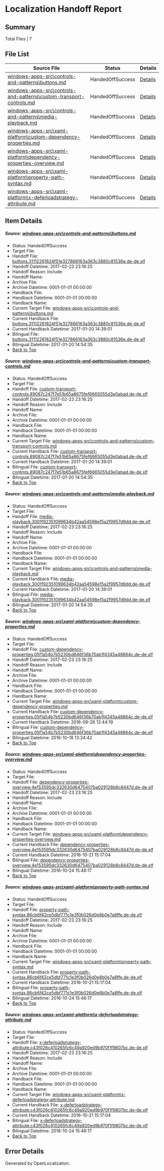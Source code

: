 # <a name='report-top'></a> Localization Handoff Report

## Summary
 Total Files | 7

## File List
 Source File | Status | Details 
 ----------- | ------ | ------- 
 [windows-apps-src\controls-and-patterns\buttons.md](https://cpubwin.visualstudio.com/windows-uwp/_git/windows-uwp/commit/46dcfcebf72747fd2f521c76d8dbc1b4049349f4?path=windows-apps-src%2Fcontrols-and-patterns%2Fbuttons.md&_a=contents) | HandedOffSuccess | [Details](#17657232b4671719407363688dbdb58917d9cf1c746)
 [windows-apps-src\controls-and-patterns\custom-transport-controls.md](https://cpubwin.visualstudio.com/windows-uwp/_git/windows-uwp/commit/46dcfcebf72747fd2f521c76d8dbc1b4049349f4?path=windows-apps-src%2Fcontrols-and-patterns%2Fcustom-transport-controls.md&_a=contents) | HandedOffSuccess | [Details](#34c3aab3e9a04eb535014182c0dbc8c140670b89753)
 [windows-apps-src\controls-and-patterns\media-playback.md](https://cpubwin.visualstudio.com/windows-uwp/_git/windows-uwp/commit/46dcfcebf72747fd2f521c76d8dbc1b4049349f4?path=windows-apps-src%2Fcontrols-and-patterns%2Fmedia-playback.md&_a=contents) | HandedOffSuccess | [Details](#51d8a53de21623516d6d582834cf9d854f2a54032240)
 [windows-apps-src\xaml-platform\custom-dependency-properties.md](https://cpubwin.visualstudio.com/windows-uwp/_git/windows-uwp/commit/46dcfcebf72747fd2f521c76d8dbc1b4049349f4?path=windows-apps-src%2Fxaml-platform%2Fcustom-dependency-properties.md&_a=contents) | HandedOffSuccess | [Details](#b26ee59be9c309326eeb93546d3702bc161513f37854)
 [windows-apps-src\xaml-platform\dependency-properties-overview.md](https://cpubwin.visualstudio.com/windows-uwp/_git/windows-uwp/commit/46dcfcebf72747fd2f521c76d8dbc1b4049349f4?path=windows-apps-src%2Fxaml-platform%2Fdependency-properties-overview.md&_a=contents) | HandedOffSuccess | [Details](#e46a092298ce183212384155492ea73a79ebe86f7856)
 [windows-apps-src\xaml-platform\property-path-syntax.md](https://cpubwin.visualstudio.com/windows-uwp/_git/windows-uwp/commit/680674a84056fc9fce47e3ec4bca7be7e2af8ba4?path=windows-apps-src%2Fxaml-platform%2Fproperty-path-syntax.md&_a=contents) | HandedOffSuccess | [Details](#3209028f151608c83e69d6750e978132a6c8b83c7860)
 [windows-apps-src\xaml-platform\x-deferloadstrategy-attribute.md](https://cpubwin.visualstudio.com/windows-uwp/_git/windows-uwp/commit/46dcfcebf72747fd2f521c76d8dbc1b4049349f4?path=windows-apps-src%2Fxaml-platform%2Fx-deferloadstrategy-attribute.md&_a=contents) | HandedOffSuccess | [Details](#0fd1e58549ba19397948864fe5fe0b31fcaf01d77868)

## Item Details
##### <a name='17657232b4671719407363688dbdb58917d9cf1c746'></a> Source: [windows-apps-src\controls-and-patterns\buttons.md](https://cpubwin.visualstudio.com/windows-uwp/_git/windows-uwp/commit/46dcfcebf72747fd2f521c76d8dbc1b4049349f4?path=windows-apps-src%2Fcontrols-and-patterns%2Fbuttons.md&_a=contents)
* Status: HandedOffSuccess
* Target File: 
* Handoff File: [buttons.31112261824f51e327866163a363c3880c81536e.de-de.xlf](https://cpubwin.visualstudio.com/windows-uwp/_git/WDCLib.handoff/commit/fa2f1464039c302f6340817d1804f47f996b9a8a?path=ol-handoff%2Fcpubwin%2Fwindows-uwp.de-de%2Fmaster%2Fbuttons.31112261824f51e327866163a363c3880c81536e.de-de.xlf&_a=contents)
* Handoff Datetime: 2017-02-23 23:16:25
* Handoff Reason: Include
* Handoff Name: 
* Archive File: 
* Archive Datetime: 0001-01-01 00:00:00
* Handback File: 
* Handback Datetime: 0001-01-01 00:00:00
* Handback Name: 
* Current Target File: [windows-apps-src\controls-and-patterns\buttons.md](https://cpubwin.visualstudio.com/windows-uwp/_git/windows-uwp.de-de/commit/fa97ae298d7c03fc41e5bf855e213b212bb5a193?path=windows-apps-src%2Fcontrols-and-patterns%2Fbuttons.md&_a=contents)
* Current Handback File: [buttons.31112261824f51e327866163a363c3880c81536e.de-de.xlf](https://cpubwin.visualstudio.com/windows-uwp/_git/WDCLib.handback/commit/02cb08b8b9c1c148df566a61d6db6f3712556587?path=ol-handback%2Fcpubwin%2Fwindows-uwp.de-de%2Fmaster%2Fbuttons.31112261824f51e327866163a363c3880c81536e.de-de.xlf&_a=contents)
* Current Handback Datetime: 2017-01-20 14:39:01
* Bilingual File: [buttons.31112261824f51e327866163a363c3880c81536e.de-de.xlf](https://cpubwin.visualstudio.com/windows-uwp/_git/WDCLib.handback/commit/02cb08b8b9c1c148df566a61d6db6f3712556587?path=ol-handback%2Fcpubwin%2Fwindows-uwp.de-de%2Fmaster%2Fbuttons.31112261824f51e327866163a363c3880c81536e.de-de.xlf&_a=contents)
* Bilingual Datetime: 2017-01-20 14:54:35
* [Back to Top](#report-top)

##### <a name='34c3aab3e9a04eb535014182c0dbc8c140670b89753'></a> Source: [windows-apps-src\controls-and-patterns\custom-transport-controls.md](https://cpubwin.visualstudio.com/windows-uwp/_git/windows-uwp/commit/46dcfcebf72747fd2f521c76d8dbc1b4049349f4?path=windows-apps-src%2Fcontrols-and-patterns%2Fcustom-transport-controls.md&_a=contents)
* Status: HandedOffSuccess
* Target File: 
* Handoff File: [custom-transport-controls.89087c247f7e51b65a8675fef6665055d3e0abad.de-de.xlf](https://cpubwin.visualstudio.com/windows-uwp/_git/WDCLib.handoff/commit/fa2f1464039c302f6340817d1804f47f996b9a8a?path=ol-handoff%2Fcpubwin%2Fwindows-uwp.de-de%2Fmaster%2Fcustom-transport-controls.89087c247f7e51b65a8675fef6665055d3e0abad.de-de.xlf&_a=contents)
* Handoff Datetime: 2017-02-23 23:16:25
* Handoff Reason: Include
* Handoff Name: 
* Archive File: 
* Archive Datetime: 0001-01-01 00:00:00
* Handback File: 
* Handback Datetime: 0001-01-01 00:00:00
* Handback Name: 
* Current Target File: [windows-apps-src\controls-and-patterns\custom-transport-controls.md](https://cpubwin.visualstudio.com/windows-uwp/_git/windows-uwp.de-de/commit/fa97ae298d7c03fc41e5bf855e213b212bb5a193?path=windows-apps-src%2Fcontrols-and-patterns%2Fcustom-transport-controls.md&_a=contents)
* Current Handback File: [custom-transport-controls.89087c247f7e51b65a8675fef6665055d3e0abad.de-de.xlf](https://cpubwin.visualstudio.com/windows-uwp/_git/WDCLib.handback/commit/02cb08b8b9c1c148df566a61d6db6f3712556587?path=ol-handback%2Fcpubwin%2Fwindows-uwp.de-de%2Fmaster%2Fcustom-transport-controls.89087c247f7e51b65a8675fef6665055d3e0abad.de-de.xlf&_a=contents)
* Current Handback Datetime: 2017-01-20 14:39:01
* Bilingual File: [custom-transport-controls.89087c247f7e51b65a8675fef6665055d3e0abad.de-de.xlf](https://cpubwin.visualstudio.com/windows-uwp/_git/WDCLib.handback/commit/02cb08b8b9c1c148df566a61d6db6f3712556587?path=ol-handback%2Fcpubwin%2Fwindows-uwp.de-de%2Fmaster%2Fcustom-transport-controls.89087c247f7e51b65a8675fef6665055d3e0abad.de-de.xlf&_a=contents)
* Bilingual Datetime: 2017-01-20 14:54:35
* [Back to Top](#report-top)

##### <a name='51d8a53de21623516d6d582834cf9d854f2a54032240'></a> Source: [windows-apps-src\controls-and-patterns\media-playback.md](https://cpubwin.visualstudio.com/windows-uwp/_git/windows-uwp/commit/46dcfcebf72747fd2f521c76d8dbc1b4049349f4?path=windows-apps-src%2Fcontrols-and-patterns%2Fmedia-playback.md&_a=contents)
* Status: HandedOffSuccess
* Target File: 
* Handoff File: [media-playback.3001f92351099634b42aa54598e15a2f9957d9dd.de-de.xlf](https://cpubwin.visualstudio.com/windows-uwp/_git/WDCLib.handoff/commit/fa2f1464039c302f6340817d1804f47f996b9a8a?path=ol-handoff%2Fcpubwin%2Fwindows-uwp.de-de%2Fmaster%2Fmedia-playback.3001f92351099634b42aa54598e15a2f9957d9dd.de-de.xlf&_a=contents)
* Handoff Datetime: 2017-02-23 23:16:25
* Handoff Reason: Include
* Handoff Name: 
* Archive File: 
* Archive Datetime: 0001-01-01 00:00:00
* Handback File: 
* Handback Datetime: 0001-01-01 00:00:00
* Handback Name: 
* Current Target File: [windows-apps-src\controls-and-patterns\media-playback.md](https://cpubwin.visualstudio.com/windows-uwp/_git/windows-uwp.de-de/commit/fa97ae298d7c03fc41e5bf855e213b212bb5a193?path=windows-apps-src%2Fcontrols-and-patterns%2Fmedia-playback.md&_a=contents)
* Current Handback File: [media-playback.3001f92351099634b42aa54598e15a2f9957d9dd.de-de.xlf](https://cpubwin.visualstudio.com/windows-uwp/_git/WDCLib.handback/commit/02cb08b8b9c1c148df566a61d6db6f3712556587?path=ol-handback%2Fcpubwin%2Fwindows-uwp.de-de%2Fmaster%2Fmedia-playback.3001f92351099634b42aa54598e15a2f9957d9dd.de-de.xlf&_a=contents)
* Current Handback Datetime: 2017-01-20 14:39:01
* Bilingual File: [media-playback.3001f92351099634b42aa54598e15a2f9957d9dd.de-de.xlf](https://cpubwin.visualstudio.com/windows-uwp/_git/WDCLib.handback/commit/02cb08b8b9c1c148df566a61d6db6f3712556587?path=ol-handback%2Fcpubwin%2Fwindows-uwp.de-de%2Fmaster%2Fmedia-playback.3001f92351099634b42aa54598e15a2f9957d9dd.de-de.xlf&_a=contents)
* Bilingual Datetime: 2017-01-20 14:54:35
* [Back to Top](#report-top)

##### <a name='b26ee59be9c309326eeb93546d3702bc161513f37854'></a> Source: [windows-apps-src\xaml-platform\custom-dependency-properties.md](https://cpubwin.visualstudio.com/windows-uwp/_git/windows-uwp/commit/46dcfcebf72747fd2f521c76d8dbc1b4049349f4?path=windows-apps-src%2Fxaml-platform%2Fcustom-dependency-properties.md&_a=contents)
* Status: HandedOffSuccess
* Target File: 
* Handoff File: [custom-dependency-properties.05f1a54b7b5230bd646f36b70ab1f4345a48864c.de-de.xlf](https://cpubwin.visualstudio.com/windows-uwp/_git/WDCLib.handoff/commit/fa2f1464039c302f6340817d1804f47f996b9a8a?path=ol-handoff%2Fcpubwin%2Fwindows-uwp.de-de%2Fmaster%2Fcustom-dependency-properties.05f1a54b7b5230bd646f36b70ab1f4345a48864c.de-de.xlf&_a=contents)
* Handoff Datetime: 2017-02-23 23:16:25
* Handoff Reason: Include
* Handoff Name: 
* Archive File: 
* Archive Datetime: 0001-01-01 00:00:00
* Handback File: 
* Handback Datetime: 0001-01-01 00:00:00
* Handback Name: 
* Current Target File: [windows-apps-src\xaml-platform\custom-dependency-properties.md](https://cpubwin.visualstudio.com/windows-uwp/_git/windows-uwp.de-de/commit/bd18ae6d5d38832091e0ddecaff4b7000623d830?path=windows-apps-src%2Fxaml-platform%2Fcustom-dependency-properties.md&_a=contents)
* Current Handback File: [custom-dependency-properties.05f1a54b7b5230bd646f36b70ab1f4345a48864c.de-de.xlf](https://cpubwin.visualstudio.com/windows-uwp/_git/WDCLib.handback/commit/628ba96e56c142c61ba716ca85d7a08ad45914fb?path=ol-handback%2FMicrosoft%2Fwindows-apps.de-de%2Fmaster%2Fcustom-dependency-properties.05f1a54b7b5230bd646f36b70ab1f4345a48864c.de-de.xlf&_a=contents)
* Current Handback Datetime: 2016-09-26 12:44:19
* Bilingual File: [custom-dependency-properties.05f1a54b7b5230bd646f36b70ab1f4345a48864c.de-de.xlf](https://cpubwin.visualstudio.com/windows-uwp/_git/WDCLib.handback/commit/628ba96e56c142c61ba716ca85d7a08ad45914fb?path=ol-handback%2FMicrosoft%2Fwindows-apps.de-de%2Fmaster%2Fcustom-dependency-properties.05f1a54b7b5230bd646f36b70ab1f4345a48864c.de-de.xlf&_a=contents)
* Bilingual Datetime: 2016-10-18 13:24:42
* [Back to Top](#report-top)

##### <a name='e46a092298ce183212384155492ea73a79ebe86f7856'></a> Source: [windows-apps-src\xaml-platform\dependency-properties-overview.md](https://cpubwin.visualstudio.com/windows-uwp/_git/windows-uwp/commit/46dcfcebf72747fd2f521c76d8dbc1b4049349f4?path=windows-apps-src%2Fxaml-platform%2Fdependency-properties-overview.md&_a=contents)
* Status: HandedOffSuccess
* Target File: 
* Handoff File: [dependency-properties-overview.4e153595dc332630d6475407ba029128b8c8447d.de-de.xlf](https://cpubwin.visualstudio.com/windows-uwp/_git/WDCLib.handoff/commit/fa2f1464039c302f6340817d1804f47f996b9a8a?path=ol-handoff%2Fcpubwin%2Fwindows-uwp.de-de%2Fmaster%2Fdependency-properties-overview.4e153595dc332630d6475407ba029128b8c8447d.de-de.xlf&_a=contents)
* Handoff Datetime: 2017-02-23 23:16:25
* Handoff Reason: Include
* Handoff Name: 
* Archive File: 
* Archive Datetime: 0001-01-01 00:00:00
* Handback File: 
* Handback Datetime: 0001-01-01 00:00:00
* Handback Name: 
* Current Target File: [windows-apps-src\xaml-platform\dependency-properties-overview.md](https://cpubwin.visualstudio.com/windows-uwp/_git/windows-uwp.de-de/commit/c3cc6ddc6f3b2e0e594b3a771a3787b6567d88e5?path=windows-apps-src%2Fxaml-platform%2Fdependency-properties-overview.md&_a=contents)
* Current Handback File: [dependency-properties-overview.4e153595dc332630d6475407ba029128b8c8447d.de-de.xlf](https://cpubwin.visualstudio.com/windows-uwp/_git/WDCLib.handback/commit/af7251542093aa676fc710fa76cce8c29961cc27?path=ol-handback%2FMicrosoft%2Fwindows-apps.de-de%2Fmaster%2Fdependency-properties-overview.4e153595dc332630d6475407ba029128b8c8447d.de-de.xlf&_a=contents)
* Current Handback Datetime: 2016-10-21 15:17:04
* Bilingual File: [dependency-properties-overview.4e153595dc332630d6475407ba029128b8c8447d.de-de.xlf](https://cpubwin.visualstudio.com/windows-uwp/_git/WDCLib.handback/commit/af7251542093aa676fc710fa76cce8c29961cc27?path=ol-handback%2FMicrosoft%2Fwindows-apps.de-de%2Fmaster%2Fdependency-properties-overview.4e153595dc332630d6475407ba029128b8c8447d.de-de.xlf&_a=contents)
* Bilingual Datetime: 2016-10-24 15:46:17
* [Back to Top](#report-top)

##### <a name='3209028f151608c83e69d6750e978132a6c8b83c7860'></a> Source: [windows-apps-src\xaml-platform\property-path-syntax.md](https://cpubwin.visualstudio.com/windows-uwp/_git/windows-uwp/commit/680674a84056fc9fce47e3ec4bca7be7e2af8ba4?path=windows-apps-src%2Fxaml-platform%2Fproperty-path-syntax.md&_a=contents)
* Status: HandedOffSuccess
* Target File: 
* Handoff File: [property-path-syntax.86cb6f42ce5dbf771c1e3f0b026d0e8b0e7a8ffe.de-de.xlf](https://cpubwin.visualstudio.com/windows-uwp/_git/WDCLib.handoff/commit/fa2f1464039c302f6340817d1804f47f996b9a8a?path=ol-handoff%2Fcpubwin%2Fwindows-uwp.de-de%2Fmaster%2Fproperty-path-syntax.86cb6f42ce5dbf771c1e3f0b026d0e8b0e7a8ffe.de-de.xlf&_a=contents)
* Handoff Datetime: 2017-02-23 23:16:25
* Handoff Reason: Include
* Handoff Name: 
* Archive File: 
* Archive Datetime: 0001-01-01 00:00:00
* Handback File: 
* Handback Datetime: 0001-01-01 00:00:00
* Handback Name: 
* Current Target File: [windows-apps-src\xaml-platform\property-path-syntax.md](https://cpubwin.visualstudio.com/windows-uwp/_git/windows-uwp.de-de/commit/c3cc6ddc6f3b2e0e594b3a771a3787b6567d88e5?path=windows-apps-src%2Fxaml-platform%2Fproperty-path-syntax.md&_a=contents)
* Current Handback File: [property-path-syntax.86cb6f42ce5dbf771c1e3f0b026d0e8b0e7a8ffe.de-de.xlf](https://cpubwin.visualstudio.com/windows-uwp/_git/WDCLib.handback/commit/af7251542093aa676fc710fa76cce8c29961cc27?path=ol-handback%2FMicrosoft%2Fwindows-apps.de-de%2Fmaster%2Fproperty-path-syntax.86cb6f42ce5dbf771c1e3f0b026d0e8b0e7a8ffe.de-de.xlf&_a=contents)
* Current Handback Datetime: 2016-10-21 15:17:04
* Bilingual File: [property-path-syntax.86cb6f42ce5dbf771c1e3f0b026d0e8b0e7a8ffe.de-de.xlf](https://cpubwin.visualstudio.com/windows-uwp/_git/WDCLib.handback/commit/af7251542093aa676fc710fa76cce8c29961cc27?path=ol-handback%2FMicrosoft%2Fwindows-apps.de-de%2Fmaster%2Fproperty-path-syntax.86cb6f42ce5dbf771c1e3f0b026d0e8b0e7a8ffe.de-de.xlf&_a=contents)
* Bilingual Datetime: 2016-10-24 15:46:17
* [Back to Top](#report-top)

##### <a name='0fd1e58549ba19397948864fe5fe0b31fcaf01d77868'></a> Source: [windows-apps-src\xaml-platform\x-deferloadstrategy-attribute.md](https://cpubwin.visualstudio.com/windows-uwp/_git/windows-uwp/commit/46dcfcebf72747fd2f521c76d8dbc1b4049349f4?path=windows-apps-src%2Fxaml-platform%2Fx-deferloadstrategy-attribute.md&_a=contents)
* Status: HandedOffSuccess
* Target File: 
* Handoff File: [x-deferloadstrategy-attribute.c43f026c410265fc6c49a920ed9b970f1f9807bc.de-de.xlf](https://cpubwin.visualstudio.com/windows-uwp/_git/WDCLib.handoff/commit/fa2f1464039c302f6340817d1804f47f996b9a8a?path=ol-handoff%2Fcpubwin%2Fwindows-uwp.de-de%2Fmaster%2Fx-deferloadstrategy-attribute.c43f026c410265fc6c49a920ed9b970f1f9807bc.de-de.xlf&_a=contents)
* Handoff Datetime: 2017-02-23 23:16:25
* Handoff Reason: Include
* Handoff Name: 
* Archive File: 
* Archive Datetime: 0001-01-01 00:00:00
* Handback File: 
* Handback Datetime: 0001-01-01 00:00:00
* Handback Name: 
* Current Target File: [windows-apps-src\xaml-platform\x-deferloadstrategy-attribute.md](https://cpubwin.visualstudio.com/windows-uwp/_git/windows-uwp.de-de/commit/c3cc6ddc6f3b2e0e594b3a771a3787b6567d88e5?path=windows-apps-src%2Fxaml-platform%2Fx-deferloadstrategy-attribute.md&_a=contents)
* Current Handback File: [x-deferloadstrategy-attribute.c43f026c410265fc6c49a920ed9b970f1f9807bc.de-de.xlf](https://cpubwin.visualstudio.com/windows-uwp/_git/WDCLib.handback/commit/af7251542093aa676fc710fa76cce8c29961cc27?path=ol-handback%2FMicrosoft%2Fwindows-apps.de-de%2Fmaster%2Fx-deferloadstrategy-attribute.c43f026c410265fc6c49a920ed9b970f1f9807bc.de-de.xlf&_a=contents)
* Current Handback Datetime: 2016-10-21 15:17:04
* Bilingual File: [x-deferloadstrategy-attribute.c43f026c410265fc6c49a920ed9b970f1f9807bc.de-de.xlf](https://cpubwin.visualstudio.com/windows-uwp/_git/WDCLib.handback/commit/af7251542093aa676fc710fa76cce8c29961cc27?path=ol-handback%2FMicrosoft%2Fwindows-apps.de-de%2Fmaster%2Fx-deferloadstrategy-attribute.c43f026c410265fc6c49a920ed9b970f1f9807bc.de-de.xlf&_a=contents)
* Bilingual Datetime: 2016-10-24 15:46:17
* [Back to Top](#report-top)


## Error Details

Generated by OpenLocalization.

